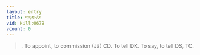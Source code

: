 ```yaml
---
layout: entry
title: གཏམ་√2
vid: Hill:0679
vcount: 0
---
```

> \. To appoint, to commission (Jä) CD\. To tell DK\. To say, to tell DS, TC\.


